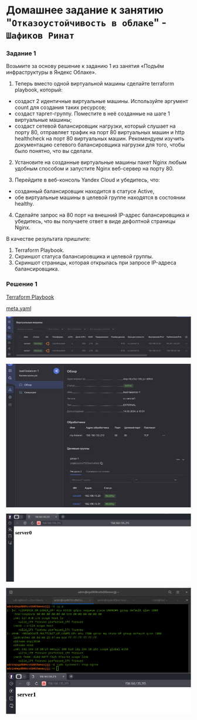 # Домашнее задание к занятию "`Отказоустойчивость в облаке`" - `Шафиков Ринат`

### Задание 1

Возьмите за основу решение к заданию 1 из занятия «Подъём инфраструктуры в Яндекс Облаке».

1. Теперь вместо одной виртуальной машины сделайте terraform playbook, который:
- создаст 2 идентичные виртуальные машины. Используйте аргумент count для создания таких ресурсов;
- создаст таргет-группу. Поместите в неё созданные на шаге 1 виртуальные машины;
- создаст сетевой балансировщик нагрузки, который слушает на порту 80, отправляет трафик на порт 80 виртуальных машин и http healthcheck на порт 80 виртуальных машин.
Рекомендуем изучить документацию сетевого балансировщика нагрузки для того, чтобы было понятно, что вы сделали.

2. Установите на созданные виртуальные машины пакет Nginx любым удобным способом и запустите Nginx веб-сервер на порту 80.

3. Перейдите в веб-консоль Yandex Cloud и убедитесь, что:

- созданный балансировщик находится в статусе Active,
- обе виртуальные машины в целевой группе находятся в состоянии healthy.
4. Сделайте запрос на 80 порт на внешний IP-адрес балансировщика и убедитесь, что вы получаете ответ в виде дефолтной страницы Nginx.

В качестве результата пришлите:

1. Terraform Playbook.
2. Скриншот статуса балансировщика и целевой группы.
3. Скриншот страницы, которая открылась при запросе IP-адреса балансировщика.

### Решение 1

[Terraform Playbook](https://github.com/shafikovrr/yc-load-balancer/blob/main/main.tf)

[meta.yaml](https://github.com/shafikovrr/yc-load-balancer/blob/main/meta.yaml)

![Виртуальные машины](https://github.com/shafikovrr/yc-load-balancer/blob/main/img/lb1.png)

![Статус балансировщика и целевой группы](https://github.com/shafikovrr/yc-load-balancer/blob/main/img/lb2.png)

![Запрос на IP-адрес балансировщика](https://github.com/shafikovrr/yc-load-balancer/blob/main/img/lb3.png)

![Отключение сервера 0](https://github.com/shafikovrr/yc-load-balancer/blob/main/img/lb4.png)
